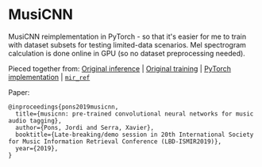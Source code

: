 # MusiCNN
MusiCNN reimplementation in PyTorch - so that it's easier for me to train with dataset subsets for testing limited-data scenarios. Mel spectrogram calculation is done online in GPU (so no dataset preprocessing needed).

Pieced together from:
[Original inference](https://github.com/jordipons/musicnn) | [Original training](https://github.com/jordipons/musicnn-training) | [PyTorch implementation](https://github.com/ilaria-manco/music-audio-tagging-pytorch) | [`mir_ref`](https://github.com/chrispla/mir_ref)

Paper: 
```
@inproceedings{pons2019musicnn,
  title={musicnn: pre-trained convolutional neural networks for music audio tagging},
  author={Pons, Jordi and Serra, Xavier},
  booktitle={Late-breaking/demo session in 20th International Society for Music Information Retrieval Conference (LBD-ISMIR2019)},
  year={2019},
}
```

